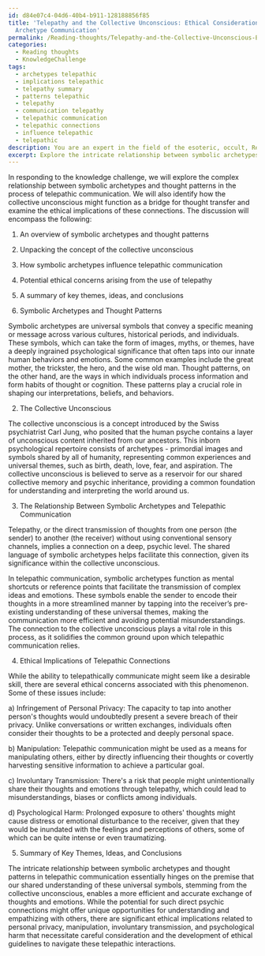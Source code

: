 ```yaml
---
id: d84e07c4-04d6-40b4-b911-128188856f85
title: 'Telepathy and the Collective Unconscious: Ethical Considerations in Symbolic
  Archetype Communication'
permalink: /Reading-thoughts/Telepathy-and-the-Collective-Unconscious-Ethical-Considerations-in-Symbolic-Archetype-Communication/
categories:
  - Reading thoughts
  - KnowledgeChallenge
tags:
  - archetypes telepathic
  - implications telepathic
  - telepathy summary
  - patterns telepathic
  - telepathy
  - communication telepathy
  - telepathic communication
  - telepathic connections
  - influence telepathic
  - telepathic
description: You are an expert in the field of the esoteric, occult, Reading thoughts and Education. You are a writer of tests, challenges, books and deep knowledge on Reading thoughts for initiates and students to gain deep insights and understanding from. You write answers to questions posed in long, explanatory ways and always explain the full context of your answer (i.e., related concepts, formulas, examples, or history), as well as the step-by-step thinking process you take to answer the challenges. Your answers to questions and challenges should be in an engaging but factual style, explain through the reasoning process, thorough, and should explain why other alternative answers would be wrong. Summarize the key themes, ideas, and conclusions at the end.
excerpt: Explore the intricate relationship between symbolic archetypes and thought patterns in the process of telepathic communication. Consider how the collective unconscious may serve as a bridge for thought transfer, and evaluate the potential ethical implications of such connections.
---
```

In responding to the knowledge challenge, we will explore the complex relationship between symbolic archetypes and thought patterns in the process of telepathic communication. We will also identify how the collective unconscious might function as a bridge for thought transfer and examine the ethical implications of these connections. The discussion will encompass the following:

1. An overview of symbolic archetypes and thought patterns
2. Unpacking the concept of the collective unconscious
3. How symbolic archetypes influence telepathic communication
4. Potential ethical concerns arising from the use of telepathy
5. A summary of key themes, ideas, and conclusions

1. Symbolic Archetypes and Thought Patterns

Symbolic archetypes are universal symbols that convey a specific meaning or message across various cultures, historical periods, and individuals. These symbols, which can take the form of images, myths, or themes, have a deeply ingrained psychological significance that often taps into our innate human behaviors and emotions. Some common examples include the great mother, the trickster, the hero, and the wise old man. Thought patterns, on the other hand, are the ways in which individuals process information and form habits of thought or cognition. These patterns play a crucial role in shaping our interpretations, beliefs, and behaviors.

2. The Collective Unconscious

The collective unconscious is a concept introduced by the Swiss psychiatrist Carl Jung, who posited that the human psyche contains a layer of unconscious content inherited from our ancestors. This inborn psychological repertoire consists of archetypes - primordial images and symbols shared by all of humanity, representing common experiences and universal themes, such as birth, death, love, fear, and aspiration. The collective unconscious is believed to serve as a reservoir for our shared collective memory and psychic inheritance, providing a common foundation for understanding and interpreting the world around us.

3. The Relationship Between Symbolic Archetypes and Telepathic Communication

Telepathy, or the direct transmission of thoughts from one person (the sender) to another (the receiver) without using conventional sensory channels, implies a connection on a deep, psychic level. The shared language of symbolic archetypes helps facilitate this connection, given its significance within the collective unconscious.

In telepathic communication, symbolic archetypes function as mental shortcuts or reference points that facilitate the transmission of complex ideas and emotions. These symbols enable the sender to encode their thoughts in a more streamlined manner by tapping into the receiver’s pre-existing understanding of these universal themes, making the communication more efficient and avoiding potential misunderstandings. The connection to the collective unconscious plays a vital role in this process, as it solidifies the common ground upon which telepathic communication relies.

4. Ethical Implications of Telepathic Connections

While the ability to telepathically communicate might seem like a desirable skill, there are several ethical concerns associated with this phenomenon. Some of these issues include:

a) Infringement of Personal Privacy: The capacity to tap into another person's thoughts would undoubtedly present a severe breach of their privacy. Unlike conversations or written exchanges, individuals often consider their thoughts to be a protected and deeply personal space.

b) Manipulation: Telepathic communication might be used as a means for manipulating others, either by directly influencing their thoughts or covertly harvesting sensitive information to achieve a particular goal.

c) Involuntary Transmission: There's a risk that people might unintentionally share their thoughts and emotions through telepathy, which could lead to misunderstandings, biases or conflicts among individuals.

d) Psychological Harm: Prolonged exposure to others' thoughts might cause distress or emotional disturbance to the receiver, given that they would be inundated with the feelings and perceptions of others, some of which can be quite intense or even traumatizing.

5. Summary of Key Themes, Ideas, and Conclusions

The intricate relationship between symbolic archetypes and thought patterns in telepathic communication essentially hinges on the premise that our shared understanding of these universal symbols, stemming from the collective unconscious, enables a more efficient and accurate exchange of thoughts and emotions. While the potential for such direct psychic connections might offer unique opportunities for understanding and empathizing with others, there are significant ethical implications related to personal privacy, manipulation, involuntary transmission, and psychological harm that necessitate careful consideration and the development of ethical guidelines to navigate these telepathic interactions.
